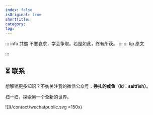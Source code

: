 ```yaml
---
index: false
isOriginal: true
shortTitle: 
category: 
tag: 
---
```

::: info 共勉
不要哀求，学会争取。若是如此，终有所获。
:::
::: tip 原文

:::

## ⏳ 联系

想解锁更多知识？不妨关注我的微信公众号：**挣扎的咸鱼（id：saltfish）**。

扫一扫，探索另一个全新的世界。

![](/contact/wechatpublic.svg =150x)

<Share colorful />